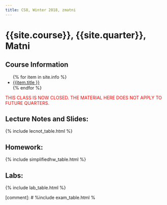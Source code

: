 ```yaml
---
title: CS8, Winter 2018, zmatni
---
```


# {{site.course}}, {{site.quarter}}, Matni


<div id="info" data-role="collapsible" data-collapsed="false">
<h2>Course Information</h2>
<ul>
{% for item in site.info %}
<li><a href="{{item.url}}"  data-ajax="false">{{item.title }}</a></li>
{% endfor %}
</ul>
<p><font color="red" font="32">THIS CLASS IS NOW CLOSED. THE MATERIAL HERE DOES NOT APPLY TO FUTURE QUARTERS.<b></b></font></p>
</div>

<div data-role="collapsible" data-collapsed="false">
<h2 id="lecture_notes">Lecture Notes and Slides:</h2>
{% include lecnot_table.html %}
</div>

<div data-role="collapsible" data-collapsed="false">
<h2 id="simplifiedhw">Homework:</h2>
{% include simplifiedhw_table.html %}
</div>

<div data-role="collapsible" data-collapsed="false">
<h2 id="labs">Labs:</h2>
{% include lab_table.html %}
</div>

<!--
<div data-role="collapsible" data-collapsed="false">
<h2 id="exams">Exams</h2>
-->

[comment]: # %include exam_table.html %

<!-- 
</div>
-->
